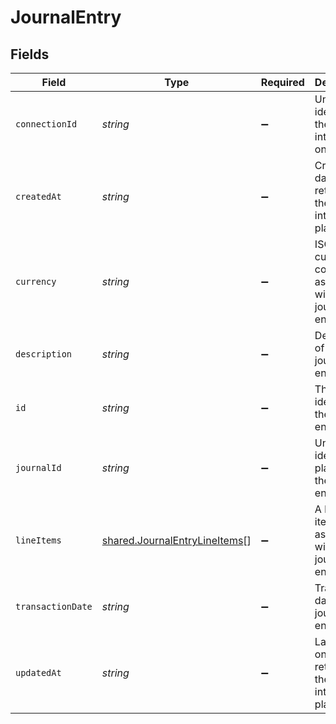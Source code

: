 # JournalEntry


## Fields

| Field                                                                                 | Type                                                                                  | Required                                                                              | Description                                                                           |
| ------------------------------------------------------------------------------------- | ------------------------------------------------------------------------------------- | ------------------------------------------------------------------------------------- | ------------------------------------------------------------------------------------- |
| `connectionId`                                                                        | *string*                                                                              | :heavy_minus_sign:                                                                    | Unique identifier of the integration on delta.                                        |
| `createdAt`                                                                           | *string*                                                                              | :heavy_minus_sign:                                                                    | Creation date of the return on the integration platform.                              |
| `currency`                                                                            | *string*                                                                              | :heavy_minus_sign:                                                                    | ISO 4217 currency code associated with the journal entry.                             |
| `description`                                                                         | *string*                                                                              | :heavy_minus_sign:                                                                    | Description of the journal entry.                                                     |
| `id`                                                                                  | *string*                                                                              | :heavy_minus_sign:                                                                    | The unique identifier of the journal entry.                                           |
| `journalId`                                                                           | *string*                                                                              | :heavy_minus_sign:                                                                    | Unique identifier of platform for the journal entry.                                  |
| `lineItems`                                                                           | [shared.JournalEntryLineItems](../../../sdk/models/shared/journalentrylineitems.md)[] | :heavy_minus_sign:                                                                    | A list of line items associated with the journal entry.                               |
| `transactionDate`                                                                     | *string*                                                                              | :heavy_minus_sign:                                                                    | Transaction date of the journal entry.                                                |
| `updatedAt`                                                                           | *string*                                                                              | :heavy_minus_sign:                                                                    | Last update on the return of the integration platform.                                |
